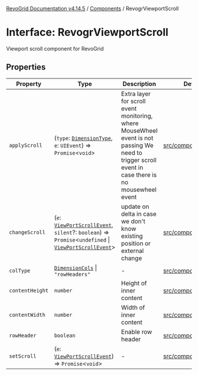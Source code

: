 [RevoGrid Documentation v4.14.5](README.md) / [Components](Namespace.Components.md) / RevogrViewportScroll

# Interface: RevogrViewportScroll

Viewport scroll component for RevoGrid

## Properties

| Property | Type | Description | Defined in |
| ------ | ------ | ------ | ------ |
| `applyScroll` | (`type`: [`DimensionType`](TypeAlias.DimensionType.md), `e`: `UIEvent`) => `Promise`\<`void`\> | Extra layer for scroll event monitoring, where MouseWheel event is not passing We need to trigger scroll event in case there is no mousewheel event | [src/components.d.ts:711](https://github.com/revolist/revogrid/blob/395fb64310e6654557393205ff295dbb2f4142c5/src/components.d.ts#L711) |
| `changeScroll` | (`e`: [`ViewPortScrollEvent`](TypeAlias.ViewPortScrollEvent.md), `silent`?: `boolean`) => `Promise`\<`undefined` \| [`ViewPortScrollEvent`](TypeAlias.ViewPortScrollEvent.md)\> | update on delta in case we don't know existing position or external change | [src/components.d.ts:716](https://github.com/revolist/revogrid/blob/395fb64310e6654557393205ff295dbb2f4142c5/src/components.d.ts#L716) |
| `colType` | [`DimensionCols`](TypeAlias.DimensionCols.md) \| `"rowHeaders"` | - | [src/components.d.ts:717](https://github.com/revolist/revogrid/blob/395fb64310e6654557393205ff295dbb2f4142c5/src/components.d.ts#L717) |
| `contentHeight` | `number` | Height of inner content | [src/components.d.ts:721](https://github.com/revolist/revogrid/blob/395fb64310e6654557393205ff295dbb2f4142c5/src/components.d.ts#L721) |
| `contentWidth` | `number` | Width of inner content | [src/components.d.ts:725](https://github.com/revolist/revogrid/blob/395fb64310e6654557393205ff295dbb2f4142c5/src/components.d.ts#L725) |
| `rowHeader` | `boolean` | Enable row header | [src/components.d.ts:729](https://github.com/revolist/revogrid/blob/395fb64310e6654557393205ff295dbb2f4142c5/src/components.d.ts#L729) |
| `setScroll` | (`e`: [`ViewPortScrollEvent`](TypeAlias.ViewPortScrollEvent.md)) => `Promise`\<`void`\> | - | [src/components.d.ts:730](https://github.com/revolist/revogrid/blob/395fb64310e6654557393205ff295dbb2f4142c5/src/components.d.ts#L730) |
